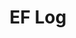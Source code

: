 ---
layout: log_page_archive
title: "EF Log"
category: log
description: A location-specific personal log.
permalink: /log/archive/2018
year: 2018
loading_animation: true
sitemap:
  priority: 0.9
---